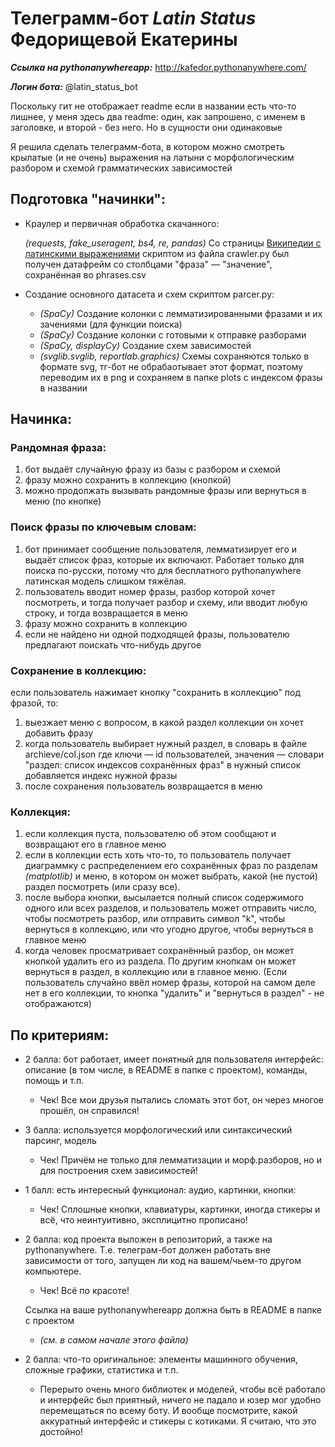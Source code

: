 # Телеграмм-бот *Latin Status* Федорищевой Екатерины
***Ссылка на pythonanywhereapp:*** http://kafedor.pythonanywhere.com/

***Логин бота:*** @latin_status_bot

Поскольку гит не отображает readme если в названии есть что-то лишнее, у меня здесь два readme: один, как запрошено, с именем в заголовке, и второй - без него. Но в сущности они одинаковые

Я решила сделать телеграмм-бота, в котором можно смотреть крылатые (и не очень) выражения на латыни с морфологическим разбором и схемой грамматических зависимостей
## Подготовка "начинки":
* Краулер и первичная обработка скачанного:
    
    *(requests, fake_useragent, bs4, re, pandas)* 
    Со страницы [Википедии с латинскими выражениями](https://ru.wikipedia.org/wiki/Список_крылатых_латинских_выражений) скриптом из файла crawler.py был получен датафрейм со столбцами "фраза" — "значение", сохранённая во phrases.csv
* Создание основного датасета и схем cкриптом parcer.py:
    * *(SpaCy)* Создание колонки с лемматизированными фразами и их зачениями (для функции поиска)
    * *(SpaCy)* Создание колонки с готовыми к отправке разборами 
    * *(SpaCy, displayCy)* Создание cхем зависимостей 
    * *(svglib.svglib, reportlab.graphics)* Схемы сохраняются только в формате svg, тг-бот не обрабаотывает этот формат, поэтому переводим их в png и сохраняем в папке plots с индексом фразы в названии
## Начинка:
### Рандомная фраза:
1) бот выдаёт случайную фразу из базы с разбором и схемой
2) фразу можно сохранить в коллекцию (кнопкой)
3) можно продолжать вызывать рандомные фразы или вернуться в меню (по кнопке)
### Поиск фразы по ключевым словам:
1) бот принимает сообщение пользователя, лемматизирует его и выдаёт список фраз, которые их включают. Работает только для поиска по-русски, потому что для бесплатного pythonanywhere латинская модель слишком тяжёлая.
2) пользователь вводит номер фразы, разбор которой хочет посмотреть, и тогда получает разбор и схему, или вводит любую строку, и тогда возвращается в меню
3) фразу можно сохранить в коллекцию
4) если не найдено ни одной подходящей фразы, пользователю предлагают поискать что-нибудь другое
### Сохранение в коллекцию:
если пользователь нажимает кнопку "сохранить в коллекцию" под фразой, то:
1) выезжает меню с вопросом, в какой раздел коллекции он хочет добавить фразу
2) когда пользователь выбирает нужный раздел, в словарь в файле archieve/col.json где ключи — id пользователей, значения — словари "раздел: список индексов сохранённых фраз" в нужный список добавляется индекс нужной фразы
3) после сохранения пользователь возвращается в меню
### Коллекция:
1) если коллекция пуста, пользователю об этом сообщают и возвращают его в главное меню
2) если в коллекции есть хоть что-то, то пользователь получает диаграммку с распределением его сохранённых фраз по разделам _(matplotlib)_ и меню, в котором он может выбрать, какой (не пустой) раздел посмотреть (или сразу все).
3) после выбора кнопки, высылается полный список содержимого одного или всех разделов, и пользователь может отправить число, чтобы посмотреть разбор, или отправить символ "k", чтобы вернуться в коллекцию, или что угодно другое, чтобы вернуться в главное меню
4) когда человек просматривает сохранённый разбор, он может кнопкой удалить его из раздела. По другим кнопкам он может вернуться в раздел, в коллекцию или в главное меню. (Если пользователь случайно ввёл номер фразы, которой на самом деле нет в его коллекции, то кнопка "удалить" и "вернуться в раздел" - не отображаются)

## По критериям:
* 2 балла: бот работает, имеет понятный для пользователя интерфейс: описание (в том числе, в README в папке с проектом), команды, помощь и т.п.
    * Чек! Все мои друзья пытались сломать этот бот, он через многое прошёл, он справился!
* 3 балла: используется морфологический или синтаксический парсинг, модель 
    * Чек! Причём не только для лемматизации и морф.разборов, но и для построения схем зависимостей!
* 1 балл: есть интересный функционал: аудио, картинки, кнопки:
    * Чек! Сплошные кнопки, клавиатуры, картинки, иногда стикеры и всё, что неинтуитивно, эксплицитно прописано!
* 2 балла: код проекта выложен в репозиторий, а также на pythonanywhere. Т.е. телеграм-бот должен работать вне зависимости от того, запущен ли код на вашем/чьем-то другом компьютере.
    * Чек! Всё по красоте!

    Ссылка на ваше pythonanywhereapp должна быть в README в папке с проектом 
    * *(см. в самом начале этого файла)*
    
* 2 балла: что-то оригинальное: элементы машинного обучения, сложные графики, статистика и т.п. 
    * Перерыто очень много библиотек и моделей, чтобы всё работало и интерфейс был приятный, ничего не падало и юзер мог удобно перемещаться по всему боту. И вообще посмотрите, какой аккуратный интерфейс и стикеры с котиками. Я считаю, что это достойно!

